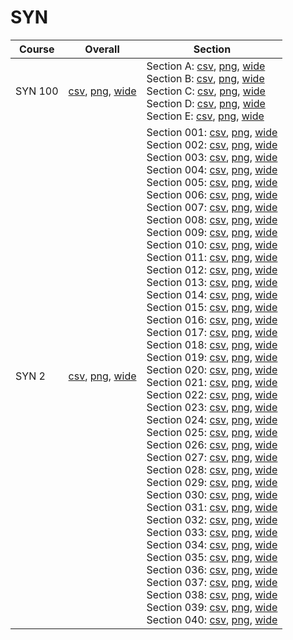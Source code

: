 # SYN

| Course | Overall | Section |
| ------ | ------- | ------- |
| SYN 100 | [csv](https://github.com/UCSD-Historical-Enrollment-Data/2022Fall/blob/main/overall/SYN%20100.csv), [png](https://raw.githubusercontent.com/UCSD-Historical-Enrollment-Data/2022Fall/main/plot_overall/SYN%20100.png), [wide](https://raw.githubusercontent.com/UCSD-Historical-Enrollment-Data/2022Fall/main/plot_overall_wide/SYN%20100.png) | Section A: [csv](https://github.com/UCSD-Historical-Enrollment-Data/2022Fall/blob/main/section/SYN%20100_A.csv), [png](https://raw.githubusercontent.com/UCSD-Historical-Enrollment-Data/2022Fall/main/plot_section/SYN%20100_A.png), [wide](https://raw.githubusercontent.com/UCSD-Historical-Enrollment-Data/2022Fall/main/plot_section_wide/SYN%20100_A.png)<br>Section B: [csv](https://github.com/UCSD-Historical-Enrollment-Data/2022Fall/blob/main/section/SYN%20100_B.csv), [png](https://raw.githubusercontent.com/UCSD-Historical-Enrollment-Data/2022Fall/main/plot_section/SYN%20100_B.png), [wide](https://raw.githubusercontent.com/UCSD-Historical-Enrollment-Data/2022Fall/main/plot_section_wide/SYN%20100_B.png)<br>Section C: [csv](https://github.com/UCSD-Historical-Enrollment-Data/2022Fall/blob/main/section/SYN%20100_C.csv), [png](https://raw.githubusercontent.com/UCSD-Historical-Enrollment-Data/2022Fall/main/plot_section/SYN%20100_C.png), [wide](https://raw.githubusercontent.com/UCSD-Historical-Enrollment-Data/2022Fall/main/plot_section_wide/SYN%20100_C.png)<br>Section D: [csv](https://github.com/UCSD-Historical-Enrollment-Data/2022Fall/blob/main/section/SYN%20100_D.csv), [png](https://raw.githubusercontent.com/UCSD-Historical-Enrollment-Data/2022Fall/main/plot_section/SYN%20100_D.png), [wide](https://raw.githubusercontent.com/UCSD-Historical-Enrollment-Data/2022Fall/main/plot_section_wide/SYN%20100_D.png)<br>Section E: [csv](https://github.com/UCSD-Historical-Enrollment-Data/2022Fall/blob/main/section/SYN%20100_E.csv), [png](https://raw.githubusercontent.com/UCSD-Historical-Enrollment-Data/2022Fall/main/plot_section/SYN%20100_E.png), [wide](https://raw.githubusercontent.com/UCSD-Historical-Enrollment-Data/2022Fall/main/plot_section_wide/SYN%20100_E.png) |
| SYN 2 | [csv](https://github.com/UCSD-Historical-Enrollment-Data/2022Fall/blob/main/overall/SYN%202.csv), [png](https://raw.githubusercontent.com/UCSD-Historical-Enrollment-Data/2022Fall/main/plot_overall/SYN%202.png), [wide](https://raw.githubusercontent.com/UCSD-Historical-Enrollment-Data/2022Fall/main/plot_overall_wide/SYN%202.png) | Section 001: [csv](https://github.com/UCSD-Historical-Enrollment-Data/2022Fall/blob/main/section/SYN%202_001.csv), [png](https://raw.githubusercontent.com/UCSD-Historical-Enrollment-Data/2022Fall/main/plot_section/SYN%202_001.png), [wide](https://raw.githubusercontent.com/UCSD-Historical-Enrollment-Data/2022Fall/main/plot_section_wide/SYN%202_001.png)<br>Section 002: [csv](https://github.com/UCSD-Historical-Enrollment-Data/2022Fall/blob/main/section/SYN%202_002.csv), [png](https://raw.githubusercontent.com/UCSD-Historical-Enrollment-Data/2022Fall/main/plot_section/SYN%202_002.png), [wide](https://raw.githubusercontent.com/UCSD-Historical-Enrollment-Data/2022Fall/main/plot_section_wide/SYN%202_002.png)<br>Section 003: [csv](https://github.com/UCSD-Historical-Enrollment-Data/2022Fall/blob/main/section/SYN%202_003.csv), [png](https://raw.githubusercontent.com/UCSD-Historical-Enrollment-Data/2022Fall/main/plot_section/SYN%202_003.png), [wide](https://raw.githubusercontent.com/UCSD-Historical-Enrollment-Data/2022Fall/main/plot_section_wide/SYN%202_003.png)<br>Section 004: [csv](https://github.com/UCSD-Historical-Enrollment-Data/2022Fall/blob/main/section/SYN%202_004.csv), [png](https://raw.githubusercontent.com/UCSD-Historical-Enrollment-Data/2022Fall/main/plot_section/SYN%202_004.png), [wide](https://raw.githubusercontent.com/UCSD-Historical-Enrollment-Data/2022Fall/main/plot_section_wide/SYN%202_004.png)<br>Section 005: [csv](https://github.com/UCSD-Historical-Enrollment-Data/2022Fall/blob/main/section/SYN%202_005.csv), [png](https://raw.githubusercontent.com/UCSD-Historical-Enrollment-Data/2022Fall/main/plot_section/SYN%202_005.png), [wide](https://raw.githubusercontent.com/UCSD-Historical-Enrollment-Data/2022Fall/main/plot_section_wide/SYN%202_005.png)<br>Section 006: [csv](https://github.com/UCSD-Historical-Enrollment-Data/2022Fall/blob/main/section/SYN%202_006.csv), [png](https://raw.githubusercontent.com/UCSD-Historical-Enrollment-Data/2022Fall/main/plot_section/SYN%202_006.png), [wide](https://raw.githubusercontent.com/UCSD-Historical-Enrollment-Data/2022Fall/main/plot_section_wide/SYN%202_006.png)<br>Section 007: [csv](https://github.com/UCSD-Historical-Enrollment-Data/2022Fall/blob/main/section/SYN%202_007.csv), [png](https://raw.githubusercontent.com/UCSD-Historical-Enrollment-Data/2022Fall/main/plot_section/SYN%202_007.png), [wide](https://raw.githubusercontent.com/UCSD-Historical-Enrollment-Data/2022Fall/main/plot_section_wide/SYN%202_007.png)<br>Section 008: [csv](https://github.com/UCSD-Historical-Enrollment-Data/2022Fall/blob/main/section/SYN%202_008.csv), [png](https://raw.githubusercontent.com/UCSD-Historical-Enrollment-Data/2022Fall/main/plot_section/SYN%202_008.png), [wide](https://raw.githubusercontent.com/UCSD-Historical-Enrollment-Data/2022Fall/main/plot_section_wide/SYN%202_008.png)<br>Section 009: [csv](https://github.com/UCSD-Historical-Enrollment-Data/2022Fall/blob/main/section/SYN%202_009.csv), [png](https://raw.githubusercontent.com/UCSD-Historical-Enrollment-Data/2022Fall/main/plot_section/SYN%202_009.png), [wide](https://raw.githubusercontent.com/UCSD-Historical-Enrollment-Data/2022Fall/main/plot_section_wide/SYN%202_009.png)<br>Section 010: [csv](https://github.com/UCSD-Historical-Enrollment-Data/2022Fall/blob/main/section/SYN%202_010.csv), [png](https://raw.githubusercontent.com/UCSD-Historical-Enrollment-Data/2022Fall/main/plot_section/SYN%202_010.png), [wide](https://raw.githubusercontent.com/UCSD-Historical-Enrollment-Data/2022Fall/main/plot_section_wide/SYN%202_010.png)<br>Section 011: [csv](https://github.com/UCSD-Historical-Enrollment-Data/2022Fall/blob/main/section/SYN%202_011.csv), [png](https://raw.githubusercontent.com/UCSD-Historical-Enrollment-Data/2022Fall/main/plot_section/SYN%202_011.png), [wide](https://raw.githubusercontent.com/UCSD-Historical-Enrollment-Data/2022Fall/main/plot_section_wide/SYN%202_011.png)<br>Section 012: [csv](https://github.com/UCSD-Historical-Enrollment-Data/2022Fall/blob/main/section/SYN%202_012.csv), [png](https://raw.githubusercontent.com/UCSD-Historical-Enrollment-Data/2022Fall/main/plot_section/SYN%202_012.png), [wide](https://raw.githubusercontent.com/UCSD-Historical-Enrollment-Data/2022Fall/main/plot_section_wide/SYN%202_012.png)<br>Section 013: [csv](https://github.com/UCSD-Historical-Enrollment-Data/2022Fall/blob/main/section/SYN%202_013.csv), [png](https://raw.githubusercontent.com/UCSD-Historical-Enrollment-Data/2022Fall/main/plot_section/SYN%202_013.png), [wide](https://raw.githubusercontent.com/UCSD-Historical-Enrollment-Data/2022Fall/main/plot_section_wide/SYN%202_013.png)<br>Section 014: [csv](https://github.com/UCSD-Historical-Enrollment-Data/2022Fall/blob/main/section/SYN%202_014.csv), [png](https://raw.githubusercontent.com/UCSD-Historical-Enrollment-Data/2022Fall/main/plot_section/SYN%202_014.png), [wide](https://raw.githubusercontent.com/UCSD-Historical-Enrollment-Data/2022Fall/main/plot_section_wide/SYN%202_014.png)<br>Section 015: [csv](https://github.com/UCSD-Historical-Enrollment-Data/2022Fall/blob/main/section/SYN%202_015.csv), [png](https://raw.githubusercontent.com/UCSD-Historical-Enrollment-Data/2022Fall/main/plot_section/SYN%202_015.png), [wide](https://raw.githubusercontent.com/UCSD-Historical-Enrollment-Data/2022Fall/main/plot_section_wide/SYN%202_015.png)<br>Section 016: [csv](https://github.com/UCSD-Historical-Enrollment-Data/2022Fall/blob/main/section/SYN%202_016.csv), [png](https://raw.githubusercontent.com/UCSD-Historical-Enrollment-Data/2022Fall/main/plot_section/SYN%202_016.png), [wide](https://raw.githubusercontent.com/UCSD-Historical-Enrollment-Data/2022Fall/main/plot_section_wide/SYN%202_016.png)<br>Section 017: [csv](https://github.com/UCSD-Historical-Enrollment-Data/2022Fall/blob/main/section/SYN%202_017.csv), [png](https://raw.githubusercontent.com/UCSD-Historical-Enrollment-Data/2022Fall/main/plot_section/SYN%202_017.png), [wide](https://raw.githubusercontent.com/UCSD-Historical-Enrollment-Data/2022Fall/main/plot_section_wide/SYN%202_017.png)<br>Section 018: [csv](https://github.com/UCSD-Historical-Enrollment-Data/2022Fall/blob/main/section/SYN%202_018.csv), [png](https://raw.githubusercontent.com/UCSD-Historical-Enrollment-Data/2022Fall/main/plot_section/SYN%202_018.png), [wide](https://raw.githubusercontent.com/UCSD-Historical-Enrollment-Data/2022Fall/main/plot_section_wide/SYN%202_018.png)<br>Section 019: [csv](https://github.com/UCSD-Historical-Enrollment-Data/2022Fall/blob/main/section/SYN%202_019.csv), [png](https://raw.githubusercontent.com/UCSD-Historical-Enrollment-Data/2022Fall/main/plot_section/SYN%202_019.png), [wide](https://raw.githubusercontent.com/UCSD-Historical-Enrollment-Data/2022Fall/main/plot_section_wide/SYN%202_019.png)<br>Section 020: [csv](https://github.com/UCSD-Historical-Enrollment-Data/2022Fall/blob/main/section/SYN%202_020.csv), [png](https://raw.githubusercontent.com/UCSD-Historical-Enrollment-Data/2022Fall/main/plot_section/SYN%202_020.png), [wide](https://raw.githubusercontent.com/UCSD-Historical-Enrollment-Data/2022Fall/main/plot_section_wide/SYN%202_020.png)<br>Section 021: [csv](https://github.com/UCSD-Historical-Enrollment-Data/2022Fall/blob/main/section/SYN%202_021.csv), [png](https://raw.githubusercontent.com/UCSD-Historical-Enrollment-Data/2022Fall/main/plot_section/SYN%202_021.png), [wide](https://raw.githubusercontent.com/UCSD-Historical-Enrollment-Data/2022Fall/main/plot_section_wide/SYN%202_021.png)<br>Section 022: [csv](https://github.com/UCSD-Historical-Enrollment-Data/2022Fall/blob/main/section/SYN%202_022.csv), [png](https://raw.githubusercontent.com/UCSD-Historical-Enrollment-Data/2022Fall/main/plot_section/SYN%202_022.png), [wide](https://raw.githubusercontent.com/UCSD-Historical-Enrollment-Data/2022Fall/main/plot_section_wide/SYN%202_022.png)<br>Section 023: [csv](https://github.com/UCSD-Historical-Enrollment-Data/2022Fall/blob/main/section/SYN%202_023.csv), [png](https://raw.githubusercontent.com/UCSD-Historical-Enrollment-Data/2022Fall/main/plot_section/SYN%202_023.png), [wide](https://raw.githubusercontent.com/UCSD-Historical-Enrollment-Data/2022Fall/main/plot_section_wide/SYN%202_023.png)<br>Section 024: [csv](https://github.com/UCSD-Historical-Enrollment-Data/2022Fall/blob/main/section/SYN%202_024.csv), [png](https://raw.githubusercontent.com/UCSD-Historical-Enrollment-Data/2022Fall/main/plot_section/SYN%202_024.png), [wide](https://raw.githubusercontent.com/UCSD-Historical-Enrollment-Data/2022Fall/main/plot_section_wide/SYN%202_024.png)<br>Section 025: [csv](https://github.com/UCSD-Historical-Enrollment-Data/2022Fall/blob/main/section/SYN%202_025.csv), [png](https://raw.githubusercontent.com/UCSD-Historical-Enrollment-Data/2022Fall/main/plot_section/SYN%202_025.png), [wide](https://raw.githubusercontent.com/UCSD-Historical-Enrollment-Data/2022Fall/main/plot_section_wide/SYN%202_025.png)<br>Section 026: [csv](https://github.com/UCSD-Historical-Enrollment-Data/2022Fall/blob/main/section/SYN%202_026.csv), [png](https://raw.githubusercontent.com/UCSD-Historical-Enrollment-Data/2022Fall/main/plot_section/SYN%202_026.png), [wide](https://raw.githubusercontent.com/UCSD-Historical-Enrollment-Data/2022Fall/main/plot_section_wide/SYN%202_026.png)<br>Section 027: [csv](https://github.com/UCSD-Historical-Enrollment-Data/2022Fall/blob/main/section/SYN%202_027.csv), [png](https://raw.githubusercontent.com/UCSD-Historical-Enrollment-Data/2022Fall/main/plot_section/SYN%202_027.png), [wide](https://raw.githubusercontent.com/UCSD-Historical-Enrollment-Data/2022Fall/main/plot_section_wide/SYN%202_027.png)<br>Section 028: [csv](https://github.com/UCSD-Historical-Enrollment-Data/2022Fall/blob/main/section/SYN%202_028.csv), [png](https://raw.githubusercontent.com/UCSD-Historical-Enrollment-Data/2022Fall/main/plot_section/SYN%202_028.png), [wide](https://raw.githubusercontent.com/UCSD-Historical-Enrollment-Data/2022Fall/main/plot_section_wide/SYN%202_028.png)<br>Section 029: [csv](https://github.com/UCSD-Historical-Enrollment-Data/2022Fall/blob/main/section/SYN%202_029.csv), [png](https://raw.githubusercontent.com/UCSD-Historical-Enrollment-Data/2022Fall/main/plot_section/SYN%202_029.png), [wide](https://raw.githubusercontent.com/UCSD-Historical-Enrollment-Data/2022Fall/main/plot_section_wide/SYN%202_029.png)<br>Section 030: [csv](https://github.com/UCSD-Historical-Enrollment-Data/2022Fall/blob/main/section/SYN%202_030.csv), [png](https://raw.githubusercontent.com/UCSD-Historical-Enrollment-Data/2022Fall/main/plot_section/SYN%202_030.png), [wide](https://raw.githubusercontent.com/UCSD-Historical-Enrollment-Data/2022Fall/main/plot_section_wide/SYN%202_030.png)<br>Section 031: [csv](https://github.com/UCSD-Historical-Enrollment-Data/2022Fall/blob/main/section/SYN%202_031.csv), [png](https://raw.githubusercontent.com/UCSD-Historical-Enrollment-Data/2022Fall/main/plot_section/SYN%202_031.png), [wide](https://raw.githubusercontent.com/UCSD-Historical-Enrollment-Data/2022Fall/main/plot_section_wide/SYN%202_031.png)<br>Section 032: [csv](https://github.com/UCSD-Historical-Enrollment-Data/2022Fall/blob/main/section/SYN%202_032.csv), [png](https://raw.githubusercontent.com/UCSD-Historical-Enrollment-Data/2022Fall/main/plot_section/SYN%202_032.png), [wide](https://raw.githubusercontent.com/UCSD-Historical-Enrollment-Data/2022Fall/main/plot_section_wide/SYN%202_032.png)<br>Section 033: [csv](https://github.com/UCSD-Historical-Enrollment-Data/2022Fall/blob/main/section/SYN%202_033.csv), [png](https://raw.githubusercontent.com/UCSD-Historical-Enrollment-Data/2022Fall/main/plot_section/SYN%202_033.png), [wide](https://raw.githubusercontent.com/UCSD-Historical-Enrollment-Data/2022Fall/main/plot_section_wide/SYN%202_033.png)<br>Section 034: [csv](https://github.com/UCSD-Historical-Enrollment-Data/2022Fall/blob/main/section/SYN%202_034.csv), [png](https://raw.githubusercontent.com/UCSD-Historical-Enrollment-Data/2022Fall/main/plot_section/SYN%202_034.png), [wide](https://raw.githubusercontent.com/UCSD-Historical-Enrollment-Data/2022Fall/main/plot_section_wide/SYN%202_034.png)<br>Section 035: [csv](https://github.com/UCSD-Historical-Enrollment-Data/2022Fall/blob/main/section/SYN%202_035.csv), [png](https://raw.githubusercontent.com/UCSD-Historical-Enrollment-Data/2022Fall/main/plot_section/SYN%202_035.png), [wide](https://raw.githubusercontent.com/UCSD-Historical-Enrollment-Data/2022Fall/main/plot_section_wide/SYN%202_035.png)<br>Section 036: [csv](https://github.com/UCSD-Historical-Enrollment-Data/2022Fall/blob/main/section/SYN%202_036.csv), [png](https://raw.githubusercontent.com/UCSD-Historical-Enrollment-Data/2022Fall/main/plot_section/SYN%202_036.png), [wide](https://raw.githubusercontent.com/UCSD-Historical-Enrollment-Data/2022Fall/main/plot_section_wide/SYN%202_036.png)<br>Section 037: [csv](https://github.com/UCSD-Historical-Enrollment-Data/2022Fall/blob/main/section/SYN%202_037.csv), [png](https://raw.githubusercontent.com/UCSD-Historical-Enrollment-Data/2022Fall/main/plot_section/SYN%202_037.png), [wide](https://raw.githubusercontent.com/UCSD-Historical-Enrollment-Data/2022Fall/main/plot_section_wide/SYN%202_037.png)<br>Section 038: [csv](https://github.com/UCSD-Historical-Enrollment-Data/2022Fall/blob/main/section/SYN%202_038.csv), [png](https://raw.githubusercontent.com/UCSD-Historical-Enrollment-Data/2022Fall/main/plot_section/SYN%202_038.png), [wide](https://raw.githubusercontent.com/UCSD-Historical-Enrollment-Data/2022Fall/main/plot_section_wide/SYN%202_038.png)<br>Section 039: [csv](https://github.com/UCSD-Historical-Enrollment-Data/2022Fall/blob/main/section/SYN%202_039.csv), [png](https://raw.githubusercontent.com/UCSD-Historical-Enrollment-Data/2022Fall/main/plot_section/SYN%202_039.png), [wide](https://raw.githubusercontent.com/UCSD-Historical-Enrollment-Data/2022Fall/main/plot_section_wide/SYN%202_039.png)<br>Section 040: [csv](https://github.com/UCSD-Historical-Enrollment-Data/2022Fall/blob/main/section/SYN%202_040.csv), [png](https://raw.githubusercontent.com/UCSD-Historical-Enrollment-Data/2022Fall/main/plot_section/SYN%202_040.png), [wide](https://raw.githubusercontent.com/UCSD-Historical-Enrollment-Data/2022Fall/main/plot_section_wide/SYN%202_040.png) |
